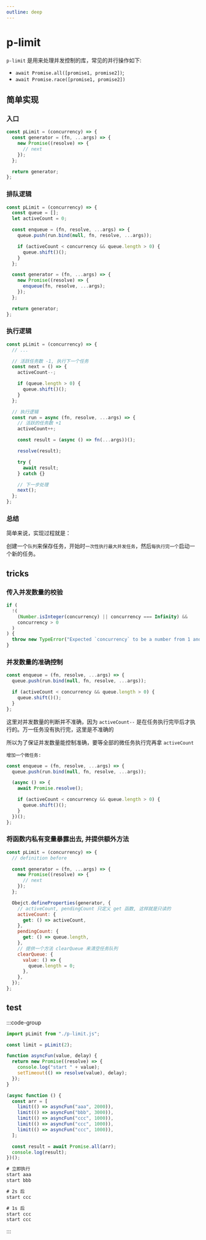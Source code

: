```yaml
---
outline: deep
---
```


# p-limit

`p-limit` 是用来处理并发控制的库，常见的并行操作如下:

- `await Promise.all([promise1, promise2])`;
- `await Promise.race([promise1, promise2])`

## 简单实现

### 入口

```js
const pLimit = (concurrency) => {
  const generator = (fn, ...args) => {
    new Promise((resolve) => {
      // next
    });
  };

  return generator;
};
```

### 排队逻辑

```js
const pLimit = (concurrency) => {
  const queue = [];
  let activeCount = 0;

  const enqueue = (fn, resolve, ...args) => {
    queue.push(run.bind(null, fn, resolve, ...args));

    if (activeCount < concurrency && queue.length > 0) {
      queue.shift()();
    }
  };

  const generator = (fn, ...args) => {
    new Promise((resolve) => {
      enqueue(fn, resolve, ...args);
    });
  };

  return generator;
};
```

### 执行逻辑

```js
const pLimit = (concurrency) => {
  // ...

  // 活跃任务数 -1, 执行下一个任务
  const next = () => {
    activeCount--;

    if (queue.length > 0) {
      queue.shift()();
    }
  };

  // 执行逻辑
  const run = async (fn, resolve, ...args) => {
    // 活跃的任务数 +1
    activeCount++;

    const result = (async () => fn(...args))();

    resolve(result);

    try {
      await result;
    } catch {}

    // 下一步处理
    next();
  };
};
```

### 总结

简单来说，实现过程就是：

创建一个`队列`来保存任务，开始时`一次性执行最大并发任务`，然后`每执行完一个`启动一个新的任务。

## tricks

### 传入并发数量的校验

```js
if (
  !(
    (Number.isInteger(concurrency) || concurrency === Infinity) &&
    concurrency > 0
  )
) {
  throw new TypeError("Expected `concurrency` to be a number from 1 and up");
}
```

### 并发数量的准确控制

```js
const enqueue = (fn, resolve, ...args) => {
  queue.push(run.bind(null, fn, resolve, ...args));

  if (activeCount < concurrency && queue.length > 0) {
    queue.shift()();
  }
};
```

这里对并发数量的判断并不准确，因为 `activeCount--` 是在任务执行完毕后才执行的。万一任务没有执行完，这里是不准确的

所以为了保证并发数量能控制准确，要等全部的微任务执行完再拿 `activeCount`

`增加一个微任务:`

```js
const enqueue = (fn, resolve, ...args) => {
  queue.push(run.bind(null, fn, resolve, ...args));

  (async () => {
    await Promise.resolve();

    if (activeCount < concurrency && queue.length > 0) {
      queue.shift()();
    }
  })();
};
```

### 将函数内私有变量暴露出去, 并提供额外方法

```js
const pLimit = (concurrency) => {
  // definition before

  const generator = (fn, ...args) => {
    new Promise((resolve) => {
      // next
    });
  };

  Obejct.defineProperties(generator, {
    // activeCount, pendingCount 只定义 get 函数, 这样就是只读的
    activeCount: {
      get: () => activeCount,
    },
    pendingCount: {
      get: () => queue.length,
    },
    // 提供一个方法 clearQueue 来清空任务队列
    clearQueue: {
      value: () => {
        queue.length = 0;
      },
    },
  });
};
```

## test

:::code-group

```js [test]
import pLimit from "./p-limit.js";

const limit = pLimit(2);

function asyncFun(value, delay) {
  return new Promise((resolve) => {
    console.log("start " + value);
    setTimeout(() => resolve(value), delay);
  });
}

(async function () {
  const arr = [
    limit(() => asyncFun("aaa", 2000)),
    limit(() => asyncFun("bbb", 3000)),
    limit(() => asyncFun("ccc", 1000)),
    limit(() => asyncFun("ccc", 1000)),
    limit(() => asyncFun("ccc", 1000)),
  ];

  const result = await Promise.all(arr);
  console.log(result);
})();
```

```txt [result]
# 立即执行
start aaa
start bbb

# 2s 后
start ccc

# 1s 后
start ccc
start ccc
```

:::
